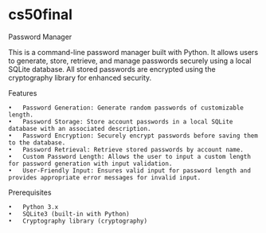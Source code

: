 # cs50final
Password Manager

This is a command-line password manager built with Python. It allows users to generate, store, retrieve, and manage passwords securely using a local SQLite database. All stored passwords are encrypted using the cryptography library for enhanced security.

Features

	•	Password Generation: Generate random passwords of customizable length.
	•	Password Storage: Store account passwords in a local SQLite database with an associated description.
	•	Password Encryption: Securely encrypt passwords before saving them to the database.
	•	Password Retrieval: Retrieve stored passwords by account name.
	•	Custom Password Length: Allows the user to input a custom length for password generation with input validation.
	•	User-Friendly Input: Ensures valid input for password length and provides appropriate error messages for invalid input.

Prerequisites

	•	Python 3.x
	•	SQLite3 (built-in with Python)
	•	Cryptography library (cryptography)
